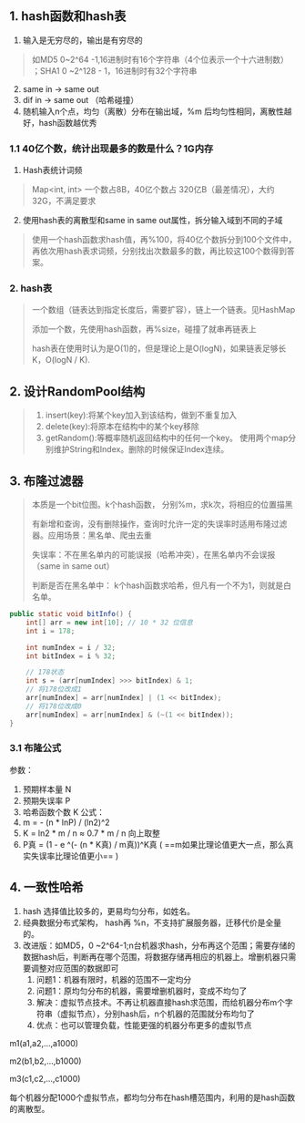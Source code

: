 ## 1. hash函数和hash表
1. 输入是无穷尽的，输出是有穷尽的
> 如MD5 0~2^64 -1,16进制时有16个字符串（4个位表示一个十六进制数） ；SHA1 0 ~2^128 - 1，16进制时有32个字符串
2. same in -> same out
3. dif in -> same out （哈希碰撞）
4. 随机输入n个点，均匀（离散）分布在输出域，%m 后均匀性相同，离散性越好，hash函数越优秀

### 1.1 40亿个数，统计出现最多的数是什么？1G内存
1. Hash表统计词频
> Map<int, int> 一个数占8B，40亿个数占 320亿B（最差情况），大约32G，不满足要求 

2. 使用hash表的离散型和same in same out属性，拆分输入域到不同的子域
> 使用一个hash函数求hash值，再%100，将40亿个数拆分到100个文件中，再依次用hash表求词频，分别找出次数最多的数，再比较这100个数得到答案。

### 2. hash表
> 一个数组（链表达到指定长度后，需要扩容），链上一个链表。见HashMap
> 
> 添加一个数，先使用hash函数，再%size，碰撞了就串再链表上
> 
> hash表在使用时认为是O(1)的，但是理论上是O(logN)，如果链表足够长K，O(logN / K).

## 2. 设计RandomPool结构
> 1. insert(key):将某个key加入到该结构，做到不重复加入
> 2. delete(key):将原本在结构中的某个key移除 
> 3. getRandom():等概率随机返回结构中的任何一个key。
使用两个map分别维护String和Index。删除的时候保证Index连续。

## 3. 布隆过滤器
> 本质是一个bit位图。k个hash函数， 分别%m，求k次，将相应的位置描黑
> 
> 有新增和查询，没有删除操作，查询时允许一定的失误率时适用布隆过滤器。应用场景：黑名单、爬虫去重
> 
> 失误率：不在黑名单内的可能误报（哈希冲突），在黑名单内不会误报（same in same out）
> 
> 判断是否在黑名单中： k个hash函数求哈希，但凡有一个不为1，则就是白名单。
```java
public static void bitInfo() {
    int[] arr = new int[10]; // 10 * 32 位信息
    int i = 178;

    int numIndex = i / 32;
    int bitIndex = i % 32;

    // 178状态
    int s = (arr[numIndex] >>> bitIndex) & 1;
    // 将178位改成1
    arr[numIndex] = arr[numIndex] | (1 << bitIndex);
    // 将178位改成0
    arr[numIndex] = arr[numIndex] & (~(1 << bitIndex));
}
```
### 3.1 布隆公式
参数：
1. 预期样本量 N
2. 预期失误率 P
3. 哈希函数个数 K
公式：
1. m = - (n * lnP) / (ln2)^2
2. K = ln2 * m / n ≈ 0.7 * m / n 向上取整
3. P真 = (1 - e ^(- (n * K真) / m真))^K真  ( ==m如果比理论值更大一点，那么真实失误率比理论值更小== )

## 4. 一致性哈希
1. hash 选择值比较多的，更易均匀分布，如姓名。
2. 经典数据分布式架构， hash再 %n，不支持扩展服务器，迁移代价是全量的。
3. 改进版：如MD5，0 ~2^64-1;n台机器求hash，分布再这个范围；需要存储的数据hash后，判断再在哪个范围，将数据存储再相应的机器上。增删机器只需要调整对应范围的数据即可
   1. 问题1：机器有限时，机器的范围不一定均分
   2. 问题1：原均匀分布的机器，需要增删机器时，变成不均匀了
   3. 解决：虚拟节点技术。不再让机器直接hash求范围，而给机器分布m个字符串（虚拟节点），分别hash后，n个机器的范围就分布均匀了
   4. 优点：也可以管理负载，性能更强的机器分布更多的虚拟节点

m1(a1,a2,...,a1000)

m2(b1,b2,...,b1000)

m3(c1,c2,...,c1000)

每个机器分配1000个虚拟节点，都均匀分布在hash槽范围内，利用的是hash函数的离散型。